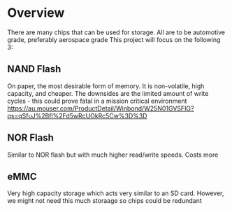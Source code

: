 # Overview

There are many chips that can be used for storage. All are to be automotive grade, preferably aerospace grade This project will focus on the following 3:

## NAND Flash

On paper, the most desirable form of memory. It is non-volatile, high capacity, and cheaper. The downsides are the limited amount of write cycles - this could prove fatal in a mission critical environment
https://au.mouser.com/ProductDetail/Winbond/W25N01GVSFIG?qs=qSfuJ%2Bfl%2Fd5wRcUOkRc5Cw%3D%3D

## NOR Flash

Similar to NOR flash but with much higher read/write speeds. Costs more

## eMMC

Very high capacity storage which acts very similar to an SD card. However, we might not need this much storaage so chips could be redundant
